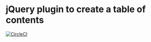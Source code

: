 # jQuery plugin to create a table of contents 
[![CircleCI](https://circleci.com/gh/alexdesignworks/jquery-toc.svg?style=shield)](https://circleci.com/gh/alexdesignworks/jquery-toc)

